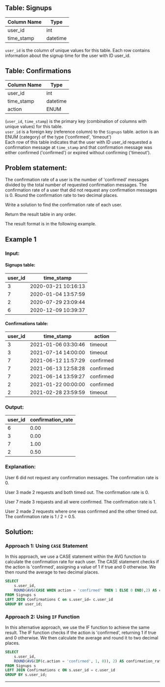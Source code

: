 ## Table: Signups

| Column Name | Type     |
|-------------|----------|
| user_id     | int      |
| time_stamp  | datetime |


`user_id` is the column of unique values for this table.
Each row contains information about the signup time for the user with ID user_id.
 

## Table: Confirmations

| Column Name | Type     |
|-------------|----------|
| user_id     | int      |
| time_stamp  | datetime |
| action      | ENUM     |


(`user_id`, `time_stamp`) is the primary key (combination of columns with unique values) for this table.</br>
`user_id` is a foreign key (reference column) to the `Signups` table.
action is an ENUM (category) of the type ('confirmed', 'timeout')</br>
Each row of this table indicates that the user with ID user_id requested a confirmation message at `time_stamp` and that confirmation message was either confirmed ('confirmed') or expired without confirming ('timeout').
 
## Problem statement: 

The confirmation rate of a user is the number of 'confirmed' messages divided by the total number of requested confirmation messages. The confirmation rate of a user that did not request any confirmation messages is 0. Round the confirmation rate to two decimal places.

Write a solution to find the confirmation rate of each user.

Return the result table in any order.

The result format is in the following example.

## Example 1

### Input: 

#### Signups table:

| user_id | time_stamp          |
|---------|---------------------|
| 3       | 2020-03-21 10:16:13 |
| 7       | 2020-01-04 13:57:59 |
| 2       | 2020-07-29 23:09:44 |
| 6       | 2020-12-09 10:39:37 |


#### Confirmations table:

| user_id | time_stamp          | action    |
|---------|---------------------|-----------|
| 3       | 2021-01-06 03:30:46 | timeout   |
| 3       | 2021-07-14 14:00:00 | timeout   |
| 7       | 2021-06-12 11:57:29 | confirmed |
| 7       | 2021-06-13 12:58:28 | confirmed |
| 7       | 2021-06-14 13:59:27 | confirmed |
| 2       | 2021-01-22 00:00:00 | confirmed |
| 2       | 2021-02-28 23:59:59 | timeout   |

### Output: 
| user_id | confirmation_rate |
|---------|-------------------|
| 6       | 0.00              |
| 3       | 0.00              |
| 7       | 1.00              |
| 2       | 0.50              |

### Explanation: 

User 6 did not request any confirmation messages. The confirmation rate is 0.

User 3 made 2 requests and both timed out. The confirmation rate is 0.

User 7 made 3 requests and all were confirmed. The confirmation rate is 1.

User 2 made 2 requests where one was confirmed and the other timed out. The confirmation rate is 1 / 2 = 0.5.

## Solution: 

### Approach 1: Using `CASE` Statement

In this approach, we use a CASE statement within the AVG function to calculate the confirmation rate for each user. The CASE statement checks if the action is 'confirmed', assigning a value of 1 if true and 0 otherwise. We then round the average to two decimal places.

```sql
SELECT  
    s.user_id, 
    ROUND(AVG(CASE WHEN action = 'confirmed' THEN 1 ELSE 0 END),2) AS confirmation_rate
FROM Signups s 
LEFT JOIN Confirmations C on s.user_id= c.user_id 
GROUP BY user_id;
```

### Approach 2: Using `IF` Function

In this alternative approach, we use the IF function to achieve the same result. The IF function checks if the action is 'confirmed', returning 1 if true and 0 otherwise. We then calculate the average and round it to two decimal places.

```sql
SELECT 
    s.user_id, 
    ROUND(AVG(IF(c.action = 'confirmed', 1, 0)), 2) AS confirmation_rate
FROM Signups s 
LEFT JOIN Confirmations c ON s.user_id = c.user_id
GROUP BY s.user_id;
```

---
